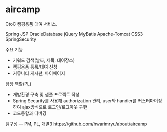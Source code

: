 # aircamp
CtoC 캠핑용품 대여 서비스.

Spring JSP OracleDatabase jQuery MyBatis Apache-Tomcat CSS3 SpringSecurity

주요 기능
- 키워드 검색(날짜, 제목, 대여장소)
- 캠핑용품 등록/대여 신청
- 커뮤니티 게시판, 마이페이지

담당 역할(PL)
- 개발환경 구축 및 샘플 프로젝트 작성
- Spring Security를 사용해 authorization 관리, user와 handler를 커스터마이징 하여 ajax방식으로 로그인/로그아웃 구현
- 코드통합과 디버깅

팀구성 ― PM, PL, 개발3
https://github.com/hwarimryu/about/aircamp
